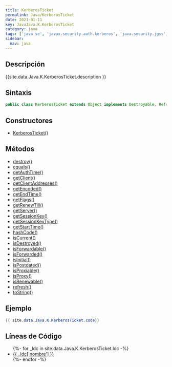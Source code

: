 ```yaml
---
title: KerberosTicket
permalink: Java/KerberosTicket
date: 2021-01-11
key: JavaJava.K.KerberosTicket
category: java
tags: ['java se', 'javax.security.auth.kerberos', 'java.security.jgss', 'clase java', 'Java 1.4']
sidebar: 
  nav: java
---
```


## Descripción
{{site.data.Java.K.KerberosTicket.description }}

## Sintaxis
~~~java
public class KerberosTicket extends Object implements Destroyable, Refreshable, Serializable
~~~

## Constructores
* [KerberosTicket()](/Java/KerberosTicket/KerberosTicket/)

## Métodos
* [destroy()](/Java/KerberosTicket/destroy)
* [equals()](/Java/KerberosTicket/equals)
* [getAuthTime()](/Java/KerberosTicket/getAuthTime)
* [getClient()](/Java/KerberosTicket/getClient)
* [getClientAddresses()](/Java/KerberosTicket/getClientAddresses)
* [getEncoded()](/Java/KerberosTicket/getEncoded)
* [getEndTime()](/Java/KerberosTicket/getEndTime)
* [getFlags()](/Java/KerberosTicket/getFlags)
* [getRenewTill()](/Java/KerberosTicket/getRenewTill)
* [getServer()](/Java/KerberosTicket/getServer)
* [getSessionKey()](/Java/KerberosTicket/getSessionKey)
* [getSessionKeyType()](/Java/KerberosTicket/getSessionKeyType)
* [getStartTime()](/Java/KerberosTicket/getStartTime)
* [hashCode()](/Java/KerberosTicket/hashCode)
* [isCurrent()](/Java/KerberosTicket/isCurrent)
* [isDestroyed()](/Java/KerberosTicket/isDestroyed)
* [isForwardable()](/Java/KerberosTicket/isForwardable)
* [isForwarded()](/Java/KerberosTicket/isForwarded)
* [isInitial()](/Java/KerberosTicket/isInitial)
* [isPostdated()](/Java/KerberosTicket/isPostdated)
* [isProxiable()](/Java/KerberosTicket/isProxiable)
* [isProxy()](/Java/KerberosTicket/isProxy)
* [isRenewable()](/Java/KerberosTicket/isRenewable)
* [refresh()](/Java/KerberosTicket/refresh)
* [toString()](/Java/KerberosTicket/toString)

## Ejemplo
~~~java
{{ site.data.Java.K.KerberosTicket.code}}
~~~

## Líneas de Código
<ul>
{%- for _ldc in site.data.Java.K.KerberosTicket.ldc -%}
   <li>
       <a href="{{_ldc['url'] }}">{{ _ldc['nombre'] }}</a>
   </li>
{%- endfor -%}
</ul>
